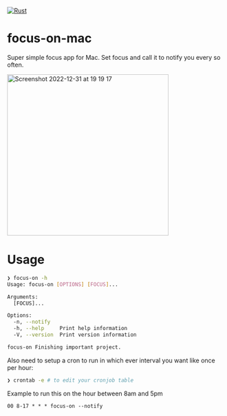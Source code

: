 [![Rust](https://github.com/Velrok/focus-on-mac/actions/workflows/rust.yml/badge.svg)](https://github.com/Velrok/focus-on-mac/actions/workflows/rust.yml)

# focus-on-mac

Super simple focus app for Mac. Set focus and call it to notify you every so often.

<img width="375" alt="Screenshot 2022-12-31 at 19 19 17" src="https://user-images.githubusercontent.com/34974/210153754-3a0c6ec6-6e73-4946-8796-697fcdfdc90a.png">


# Usage

```bash
❯ focus-on -h
Usage: focus-on [OPTIONS] [FOCUS]...

Arguments:
  [FOCUS]...

Options:
  -n, --notify
  -h, --help     Print help information
  -V, --version  Print version information
```

```bash
focus-on Finishing important project.
```

Also need to setup a cron to run in which ever interval you want like once per hour:

```bash
❯ crontab -e # to edit your cronjob table
```

Example to run this on the hour between 8am and 5pm

```crontable
00 8-17 * * * focus-on --notify
```
